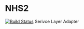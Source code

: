 # NHS2
[![Build Status](https://travis-ci.org/koonwei/NHS2.svg?branch=master)](https://travis-ci.org/koonwei/NHS2)
Serivce Layer Adapter


